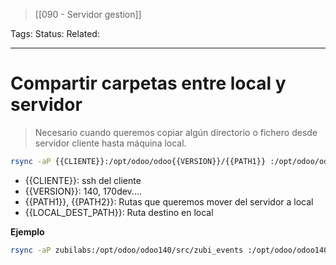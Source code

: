 > [[090  - Servidor gestion]]

Tags: 
Status: 
Related: 

___

# Compartir carpetas entre local y servidor

> Necesario cuando queremos copiar algún directorio o fichero desde servidor cliente hasta máquina local.

```bash
rsync -aP {{CLIENTE}}:/opt/odoo/odoo{{VERSION}}/{{PATH1}} :/opt/odoo/odoo{{VERSION}}/{{PATH2}} {{LOCAL_DEST_PATH}}
```

- {{CLIENTE}}: ssh del cliente
- {{VERSION}}: 140, 170dev....
- {{PATH1}}, {{PATH2}}: Rutas que queremos mover del servidor a local
- {{LOCAL_DEST_PATH}}: Ruta destino en local

**Ejemplo**
```bash
rsync -aP zubilabs:/opt/odoo/odoo140/src/zubi_events :/opt/odoo/odoo140/src/addons-zubilabs ~/sources/odoo140/src/
```


